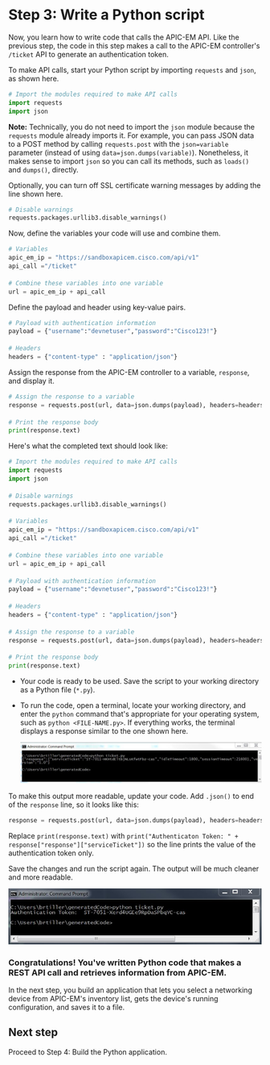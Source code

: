 # Step 3: Write a Python script

Now, you learn how to write code that calls the APIC-EM API. Like the previous step, the code in this step makes a call to the APIC-EM controller's `/ticket` API to generate an authentication token.


To make API calls, start your Python script by importing `requests` and `json`, as shown here.

```python
# Import the modules required to make API calls
import requests
import json
```

**Note:** Technically, you do not need to import the `json` module because the `requests` module already imports it. For example, you can pass JSON data to a POST method by calling `requests.post` with the `json=variable` parameter (instead of using `data=json.dumps(variable)`). Nonetheless, it makes sense to import `json` so you can call its methods, such as `loads()` and `dumps()`, directly.

Optionally, you can turn off SSL certificate warning messages by adding the line shown here.

```python
# Disable warnings
requests.packages.urllib3.disable_warnings()
```

Now, define the variables your code will use and combine them.

```python
# Variables
apic_em_ip = "https://sandboxapicem.cisco.com/api/v1"
api_call ="/ticket"

# Combine these variables into one variable
url = apic_em_ip + api_call
```

Define the payload and header using key-value pairs.

```python
# Payload with authentication information
payload = {"username":"devnetuser","password":"Cisco123!"}

# Headers
headers = {"content-type" : "application/json"}
```

Assign the response from the APIC-EM controller to a variable, `response`, and display it.

```python
# Assign the response to a variable
response = requests.post(url, data=json.dumps(payload), headers=headers, verify=False)

# Print the response body
print(response.text)

```

Here's what the completed text should look like:

```python
# Import the modules required to make API calls
import requests
import json

# Disable warnings
requests.packages.urllib3.disable_warnings()

# Variables
apic_em_ip = "https://sandboxapicem.cisco.com/api/v1"
api_call ="/ticket"

# Combine these variables into one variable
url = apic_em_ip + api_call

# Payload with authentication information
payload = {"username":"devnetuser","password":"Cisco123!"}

# Headers
headers = {"content-type" : "application/json"}

# Assign the response to a variable
response = requests.post(url, data=json.dumps(payload), headers=headers, verify=False)

# Print the response body
print(response.text)
```


- Your code is ready to be used. Save the script to your working directory as a Python file (`*.py`).
- To run the code, open a terminal, locate your working directory, and enter the `python` command that's appropriate for your operating system, such as `python <FILE-NAME.py>`. If everything works, the terminal displays a response similar to the one shown here.

    ![](assets/images/our_code_works.png)

To make this output more readable, update your code. Add `.json()` to end of the `response` line, so it looks like this:

  ```python
  response = requests.post(url, data=json.dumps(payload), headers=headers, verify=False).json()
  ```

Replace `print(response.text)` with `print("Authenticaton Token: " + response["response"]["serviceTicket"])` so the line prints the value of the authentication token only.

Save the changes and run the script again. The output will be much cleaner and more readable.

![](assets/images/our_code_works_clean.png)

### Congratulations! You've written Python code that makes a REST API call and retrieves information from APIC-EM.

In the next step, you build an application that lets you select a networking device from APIC-EM's inventory list, gets the device's running configuration, and saves it to a file.

## Next step

Proceed to Step 4: Build the Python application.
